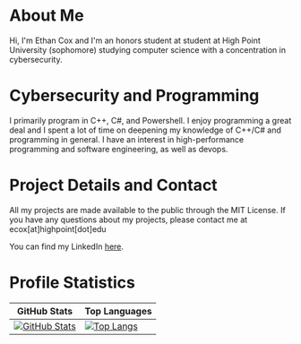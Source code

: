 # About Me
Hi, I'm Ethan Cox and I'm an honors student at student at High Point University (sophomore) studying computer science with a concentration in cybersecurity.


# Cybersecurity and Programming
I primarily program in C++, C#, and Powershell. I enjoy programming a great deal and I spent a lot of time on
deepening my knowledge of C++/C# and programming in general. I have an interest in high-performance programming and software engineering, as well as devops. <br />

# Project Details and Contact
All my projects are made available to the public through the MIT License. 
If you have any questions about my projects, please contact me at ecox\[at\]highpoint\[dot\]edu

You can find my LinkedIn [here](https://www.linkedin.com/in/ethan-cox-3b78511b6/). <br />


# Profile Statistics 
| GitHub Stats | Top Languages |
| ------------ | ------------- | 
| [![GitHub Stats](https://github-readme-stats.vercel.app/api?username=EthanC2&count_private=true&show_icons=true&theme=radical&hide_rank=false)](https://github.com/anuraghazra/github-readme-stats) | [![Top Langs](https://github-readme-stats.vercel.app/api/top-langs/?username=EthanC2)](https://github.com/anuraghazra/github-readme-stats) |
